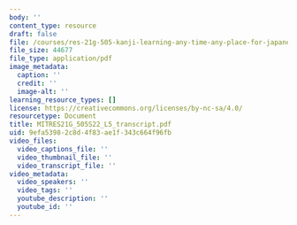 ```yaml
---
body: ''
content_type: resource
draft: false
file: /courses/res-21g-505-kanji-learning-any-time-any-place-for-japanese-v-spring-2022/mitres21g_505s22_l5_transcript.pdf
file_size: 44677
file_type: application/pdf
image_metadata:
  caption: ''
  credit: ''
  image-alt: ''
learning_resource_types: []
license: https://creativecommons.org/licenses/by-nc-sa/4.0/
resourcetype: Document
title: MITRES21G_505S22_L5_transcript.pdf
uid: 9efa5398-2c8d-4f83-ae1f-343c664f96fb
video_files:
  video_captions_file: ''
  video_thumbnail_file: ''
  video_transcript_file: ''
video_metadata:
  video_speakers: ''
  video_tags: ''
  youtube_description: ''
  youtube_id: ''
---
```

